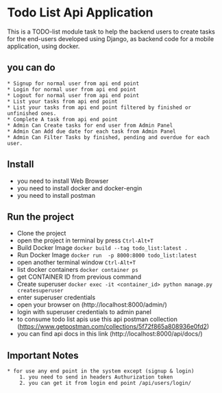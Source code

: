 # Todo List Api Application

This is a TODO-list module task to help the backend users to create tasks for the end-users developed using Django, as backend code for a mobile application, using docker.

## you can do 
    * Signup for normal user from api end point
    * Login for normal user from api end point
    * Logout for normal user from api end point
    * List your tasks from api end point
    * List your tasks from api end point filtered by finished or unfinished ones. 
    * Complete A task from api end point
    * Admin Can Create tasks for end user from Admin Panel 
    * Admin Can Add due date for each task from Admin Panel 
    * Admin Can Filter Tasks by finished, pending and overdue for each user.   

## Install

* you need to install Web Browser 
* you need to install docker and docker-engin
* you need to install postman

## Run the project

* Clone the project 
* open the project in terminal by press `Ctrl-Alt+T`
* Build Docker Image `docker build --tag todo_list:latest .` 
* Run Docker Image `docker run  -p 8000:8000 todo_list:latest`
* open another terminal window `Ctrl-Alt+T`
* list docker containers `docker container ps`
* get CONTAINER ID from previous command 
* Create superuser `docker exec -it <container_id> python manage.py createsuperuser`
* enter superuser credentials
* open your browser on (http://localhost:8000/admin/)
* login with superuser credentials to admin panel
* to consume todo list apis use this api postman collection (https://www.getpostman.com/collections/5f72f865a808936e0fd2)
* you can find api docs in this link (http://localhost:8000/api/docs/)



## Important Notes
    * for use any end point in the system except (signup & login)
        1. you need to send in headers Authurization token
        2. you can get it from login end point /api/users/login/
 
